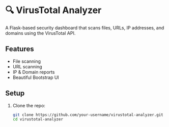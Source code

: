 
# 🔍 VirusTotal Analyzer

A Flask-based security dashboard that scans files, URLs, IP addresses, and domains using the VirusTotal API.

## Features
- File scanning
- URL scanning
- IP & Domain reports
- Beautiful Bootstrap UI

## Setup
1. Clone the repo:
   ```bash
   git clone https://github.com/your-username/virustotal-analyzer.git
   cd virustotal-analyzer
